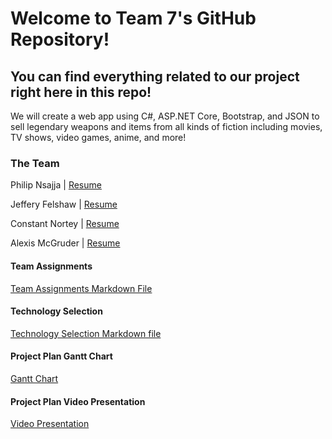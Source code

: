 # Welcome to Team 7's GitHub Repository!

## You can find everything related to our project right here in this repo!

We will create a web app using C#, ASP.NET Core, Bootstrap, and JSON to sell legendary weapons and items from all kinds of fiction including movies, TV shows, video games, anime, and more!

### The Team
Philip Nsajja | [Resume](https://github.com/Chewwi7/Intro-to-Software-Engineering-Project/blob/main/Project%20Planning/TeamResumes/PhilipNsajjaResume.md) 

Jeffery Felshaw | [Resume](https://github.com/Chewwi7/Intro-to-Software-Engineering-Project/blob/main/Project%20Planning/TeamResumes/JefferyFelshawResume.md)

Constant Nortey | [Resume](https://github.com/Chewwi7/Intro-to-Software-Engineering-Project/blob/main/Project%20Planning/TeamResumes/ConstantNorteyResume.md)

Alexis McGruder | [Resume](https://github.com/Chewwi7/Intro-to-Software-Engineering-Project/blob/main/Project%20Planning/TeamResumes/AlexisMcGruderResume.md)


#### Team Assignments
[Team Assignments Markdown File](https://github.com/Chewwi7/Intro-to-Software-Engineering-Project/blob/main/Project%20Planning/Team%20Assignments.md)

#### Technology Selection
[Technology Selection Markdown file](https://github.com/Chewwi7/Intro-to-Software-Engineering-Project/blob/main/Project%20Planning/Technology%20Selection.md)
 
 #### Project Plan Gantt Chart
 [Gantt Chart](https://adkisson-swe-f23.youtrack.cloud/gantt-charts/174-5)

#### Project Plan Video Presentation
[Video Presentation](https://github.com/Chewwi7/Intro-to-Software-Engineering-Project/blob/main/Presentations/Project%20Plan%20Presentation.md)

